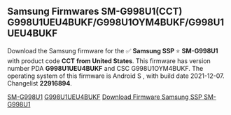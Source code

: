 <h2>Samsung Firmwares SM-G998U1(CCT) G998U1UEU4BUKF/G998U1OYM4BUKF/G998U1UEU4BUKF</h2>
Download the Samsung firmware for the ✅ <strong>Samsung SSP </strong> ⭐ <strong>SM-G998U1</strong> with product code <strong>CCT</strong> <strong> from United States</strong>. This firmware has version number PDA <strong>G998U1UEU4BUKF</strong> and CSC G998U1OYM4BUKF. The operating system of this firmware is Android S , with build date 2021-12-07. Changelist <strong>22916894</strong>.


[SM-G998U1](https://samfirm.shop/samsung/model/SM-G998U1)
[G998U1UEU4BUKF](https://samfirm.shop/samsung/pda/G998U1UEU4BUKF)
[Download Firmware Samsung SSP SM-G998U1](https://samfirm.shop/samsung/firmware/480765)
